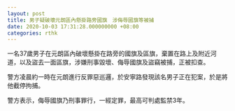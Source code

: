 ```yaml
---
layout: post
title: 男子疑破壞元朗區內懸掛路旁國旗　涉侮辱國旗等被捕
date: 2020-10-03 17:31:28.000000000 +08:00
categories: rthk
---
```


一名37歲男子在元朗區內破壞懸掛在路旁的國旗及區旗，棄置在路上及附近河道，以及盜去一面區旗，涉嫌刑事毀壞、侮辱國旗及盜竊被捕，正被扣查。

警方凌晨約一時在元朗進行反罪惡巡邏，於安寧路發現該名男子正在犯案，於是將他截停拘捕。

警方表示，侮辱國旗乃刑事罪行，一經定罪，最高可判處監禁3年。
